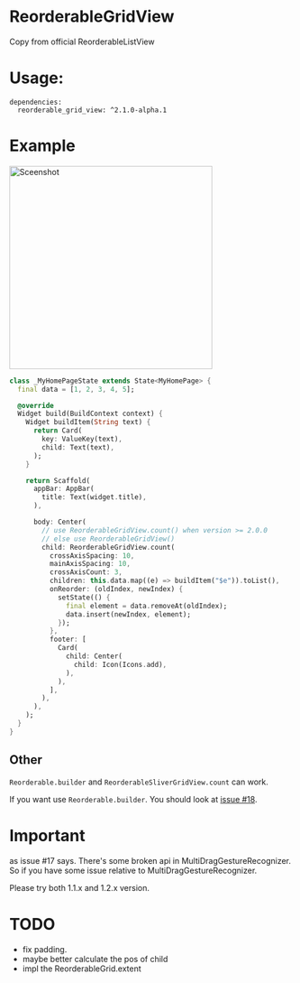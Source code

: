 # ReorderableGridView

Copy from official ReorderableListView

# Usage:
```
dependencies:
  reorderable_grid_view: ^2.1.0-alpha.1
```

# Example
<img src="https://github.com/huhuang03/reorderable_grid_view/blob/master/example/gifs/example.gif?raw=true" width="360" title="Sceenshot">

``` dart
class _MyHomePageState extends State<MyHomePage> {
  final data = [1, 2, 3, 4, 5];

  @override
  Widget build(BuildContext context) {
    Widget buildItem(String text) {
      return Card(
        key: ValueKey(text),
        child: Text(text),
      );
    }

    return Scaffold(
      appBar: AppBar(
        title: Text(widget.title),
      ),

      body: Center(
        // use ReorderableGridView.count() when version >= 2.0.0
        // else use ReorderableGridView()
        child: ReorderableGridView.count(
          crossAxisSpacing: 10,
          mainAxisSpacing: 10,
          crossAxisCount: 3,
          children: this.data.map((e) => buildItem("$e")).toList(),
          onReorder: (oldIndex, newIndex) {
            setState(() {
              final element = data.removeAt(oldIndex);
              data.insert(newIndex, element);
            });
          },
          footer: [
            Card(
              child: Center(
                child: Icon(Icons.add),
              ),
            ),
          ],
        ),
      ),
    );
  }
}
```

## Other

`Reorderable.builder` and `ReorderableSliverGridView.count` can work.

If you want use `Reorderable.builder`. You should look at [issue #18](https://github.com/huhuang03/reorderable_grid_view/issues/18#issuecomment-938628435).

# Important
as issue #17 says. There's some broken api in MultiDragGestureRecognizer. So if you have some issue relative to MultiDragGestureRecognizer.

Please try both 1.1.x and 1.2.x version.

# TODO
- fix padding.
- maybe better calculate the pos of child
- impl the ReorderableGrid.extent